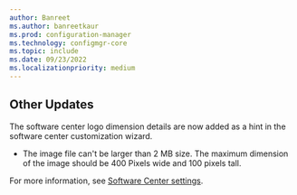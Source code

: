 ```yaml
---
author: Banreet
ms.author: banreetkaur
ms.prod: configuration-manager
ms.technology: configmgr-core
ms.topic: include
ms.date: 09/23/2022
ms.localizationpriority: medium
---
```


## <a name="bkmk_other-updates"></a> Other Updates

<!--14975011-->

The software center logo dimension details are now added as a hint in the software center customization wizard. 
- The image file can't be larger than 2 MB size. The maximum dimension of the image should be 400 Pixels wide and 100 pixels tall.
  
 For more information, see [Software Center settings](../../../../clients/deploy/about-client-settings.md#software-center-settings). 
